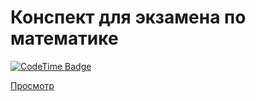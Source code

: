 # Конспект для экзамена по математике

[![CodeTime Badge](https://img.shields.io/endpoint?style=for-the-badge&color=f4e1e0&url=https%3A%2F%2Fapi.codetime.dev%2Fshield%3Fid%3D24192%26project%3Dmatan-ex%26in=0)](https://codetime.dev)

[Просмотр](https://suai-4-lessons.github.io/matan-ex/index.pdf)
